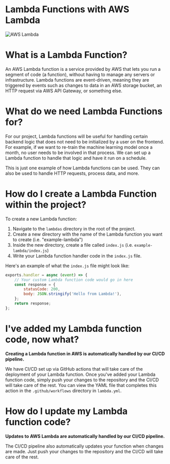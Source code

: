 # Lambda Functions with AWS Lambda

<!-- Image -->
![AWS Lambda](https://upload.wikimedia.org/wikipedia/commons/e/e9/Amazon_Lambda_architecture_logo.png)

# What is a Lambda Function?

An AWS Lambda function is a service provided by AWS that lets you run a segment of code (a function), without having to manage any servers or infrastructure. Lambda functions are event-driven, meaning they are triggered by events such as changes to data in an AWS storage bucket, an HTTP request via AWS API Gateway, or something else.

# What do we need Lambda Functions for?

For our project, Lambda functions will be useful for handling certain backend logic that does not need to be initialized by a user on the frontend. For example, if we want to re-train the machine learning model once a month, no user needs to be involved in that process. We can set up a Lambda function to handle that logic and have it run on a schedule.

This is just one example of how Lambda functions can be used. They can also be used to handle HTTP requests, process data, and more.

# How do I create a Lambda Function within the project?

To create a new Lambda function:

1. Navigate to the `lambdas` directory in the root of the project.
2. Create a new directory with the name of the Lambda function you want to create (i.e. "example-lambda")
3. Inside the new directory, create a file called `index.js` (i.e. `example-lambda/index.js`)
4. Write your Lambda function handler code in the `index.js` file.

Here's an example of what the `index.js` file might look like:

```javascript
exports.handler = async (event) => {
    // Your custom Lambda function code would go in here
    const response = {
        statusCode: 200,
        body: JSON.stringify('Hello from Lambda!'),
    };
    return response;
};
```

# I've added my Lambda function code, now what?

__Creating a Lambda function in AWS is automatically handled by our CI/CD pipeline.__

We have CI/CD set up via GitHub actions that will take care of the deployment of your Lambda function. Once you've added your Lambda function code, simply push your changes to the repository and the CI/CD will take care of the rest. You can view the YAML file that completes this action in the `.github/workflows` directory in `lambda.yml`.

# How do I update my Lambda function code?

__Updates to AWS Lambda are automatically handled by our CI/CD pipeline.__

The CI/CD pipeline also automatically updates your function when changes are made. Just push your changes to the repository and the CI/CD will take care of the rest.
